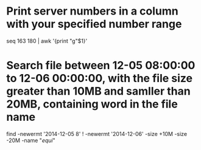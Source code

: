 # Print server numbers in a column with your specified number range
seq 163 180 | awk '{print "g"$1}'

# Search file between 12-05 08:00:00 to 12-06 00:00:00, with the file size greater than 10MB and samller than 20MB, containing word <equip> in the file name
find -newermt '2014-12-05 8' ! -newermt '2014-12-06' -size +10M -size -20M -name "*equi*"
